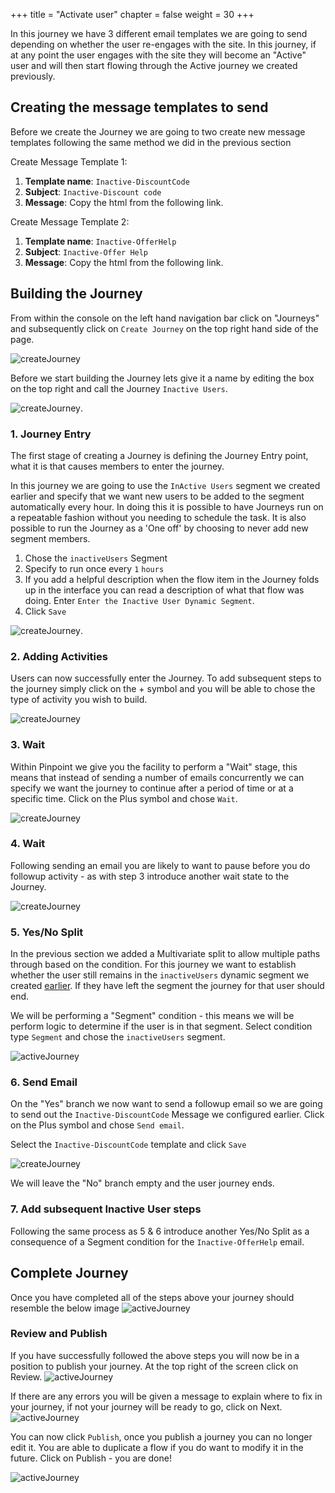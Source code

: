 +++
title = "Activate user"
chapter = false
weight = 30
+++


In this journey we have 3 different email templates we are going to send depending on whether the user re-engages with the site. In this journey, if at any point the user engages with the site they will become an "Active" user and will then start flowing through the Active journey we created previously.

## Creating the message templates to send
Before we create the Journey we are going to two create new message templates following the same method we did in the previous section

Create Message Template 1:  
   1.  **Template name**: ```Inactive-DiscountCode```  
   2.  **Subject**: ```Inactive-Discount code```  
   3.  **Message**: Copy the html from the following link.  

Create Message Template 2:    
   1.  **Template name**: ```Inactive-OfferHelp```  
   2.  **Subject**: ```Inactive-Offer Help```  
   3.  **Message**: Copy the html from the following link.  



## Building the Journey

From within the console on the left hand navigation bar click on "Journeys" and subsequently click on `Create Journey` on the top right hand side of the page.

![createJourney](/images/create-journey.png)

Before we start building the Journey lets give it a name by editing the box on the top right and call the Journey `Inactive Users`.
  
![createJourney](/images/iJourney-setup.png).  

### 1. Journey Entry

The first stage of creating a Journey is defining the Journey Entry point, what it is that causes members to enter the journey.

In this journey we are going to use the `InActive Users` segment we created earlier and specify that we want new users to be added to the segment automatically every hour. In doing this it is possible to have Journeys run on a repeatable fashion without you needing to schedule the task. It is also possible to run the Journey as a 'One off' by choosing to never add new segment members.

1. Chose the `inactiveUsers` Segment
2. Specify to run once every `1` `hours`
3. If you add a helpful description when the flow item in the Journey folds up in the interface you can read a description of what that flow was doing. Enter `Enter the Inactive User Dynamic Segment`.
4. Click `Save`

![createJourney](/images/iJourney-inactiveSegment.png).

### 2. Adding Activities

Users can now successfully enter the Journey. To add subsequent steps to the journey simply click on the + symbol and you will be able to chose the type of activity you wish to build.

![createJourney](/images/add-activity.png)

### 3. Wait

Within Pinpoint we give you the facility to perform a "Wait" stage, this means that instead of sending a number of emails concurrently we can specify we want the journey to continue after a period of time or at a specific time. Click on the Plus symbol and chose ```Wait```.

![createJourney](/images/aJourney-wait.png)

### 4. Wait

Following sending an email you are likely to want to pause before you do followup activity - as with step 3 introduce another wait state to the Journey.

![createJourney](/images/aJourney-wait.png)

### 5. Yes/No Split

In the previous section we added a Multivariate split to allow multiple paths through based on the condition. For this journey we want to establish whether the user still remains in the `inactiveUsers` dynamic segment we created [earlier](/getting-started/create-a-dynamic-segment/). If they have left the segment the journey for that user should end.

We will be performing a "Segment" condition - this means we will be perform logic to determine if the user is in that segment.  Select condition type `Segment` and chose the `inactiveUsers` segment.

![activeJourney](/images/iJourney-yesno.png)

### 6. Send Email

On the "Yes" branch we now want to send a followup email  so we are going to send out the ```Inactive-DiscountCode``` Message we configured earlier.  Click on the Plus symbol and chose ```Send email```.

Select the ```Inactive-DiscountCode``` template and click `Save`

![createJourney](/images/iJourney-send-discount.png)

We will leave the "No" branch empty and the user journey ends.  

### 7. Add subsequent Inactive User steps

Following the same process as 5 & 6 introduce another Yes/No Split as a consequence of a Segment condition for the ```Inactive-OfferHelp``` email.

## Complete Journey

Once you have completed all of the steps above your journey should resemble the below image
![activeJourney](/images/iJourney-complete.png)

### Review and Publish

If you have successfully followed the above steps you will now be in a position to publish your journey. At the top right of the screen click on Review.
![activeJourney](/images/aJourney-review_first.png)

If there are any errors you will be given a message to explain where to fix in your journey, if not your journey will be ready to go, click on Next.
![activeJourney](/images/aJourney-review.png)

You can now click `Publish`, once you publish a journey you can no longer edit it. You are able to duplicate a flow if you do want to modify it in the future. Click on Publish - you are done!

![activeJourney](/images/aJourney-publish.png)